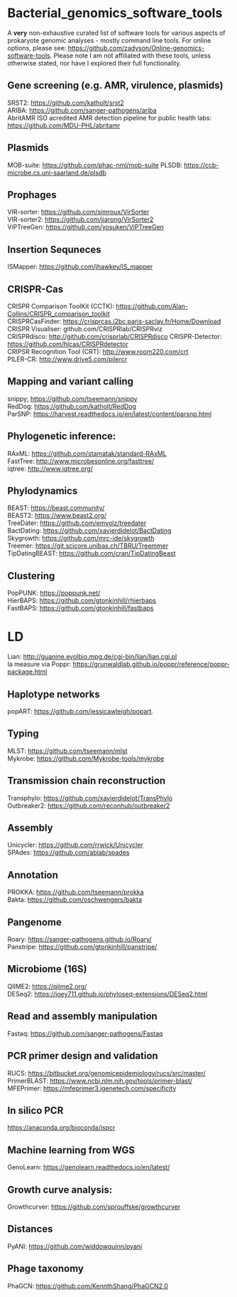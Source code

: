 # Bacterial_genomics_software_tools
A **very** non-exhaustive curated list of software tools for various aspects of prokaryote genomic analyses - mostly command line tools.  For online options, please see: https://github.com/zadyson/Online-genomics-software-tools.  Please note I am not affiliated with these tools, unless otherwise stated, nor have I explored their full functionality.

## Gene screening (e.g. AMR, virulence, plasmids)
SRST2: https://github.com/katholt/srst2  
ARIBA: https://github.com/sanger-pathogens/ariba  
AbritAMR ISO acredited AMR detection pipeline for public health labs: https://github.com/MDU-PHL/abritamr  

## Plasmids
MOB-suite: https://github.com/phac-nml/mob-suite 
PLSDB: https://ccb-microbe.cs.uni-saarland.de/plsdb  

## Prophages
VIR-sorter: https://github.com/simroux/VirSorter  
VIR-sorter2: https://github.com/jiarong/VirSorter2  
ViPTreeGen: https://github.com/yosuken/ViPTreeGen  

## Insertion Sequneces
ISMapper: https://github.com/jhawkey/IS_mapper  

## CRISPR-Cas
CRISPR Comparison ToolKit (CCTK): https://github.com/Alan-Collins/CRISPR_comparison_toolkit   
CRISPRCasFinder: https://crisprcas.i2bc.paris-saclay.fr/Home/Download  
CRISPR Visualiser: github.com/CRISPRlab/CRISPRviz  
CRISPRdisco: http://github.com/crisprlab/CRISPRdisco
CRISPR-Detector: https://github.com/hlcas/CRISPRdetector  
CRIPSR Recognition Tool (CRT): http://www.room220.com/crt  
PILER-CR: http://www.drive5.com/pilercr  

## Mapping and variant calling
snippy; https://github.com/tseemann/snippy  
RedDog: https://github.com/katholt/RedDog  
ParSNP: https://harvest.readthedocs.io/en/latest/content/parsnp.html  

## Phylogenetic inference:
RAxML: https://github.com/stamatak/standard-RAxML  
FastTree: http://www.microbesonline.org/fasttree/  
iqtree: http://www.iqtree.org/  

## Phylodynamics
BEAST: https://beast.community/  
BEAST2: https://www.beast2.org/  
TreeDater: https://github.com/emvolz/treedater  
BactDating: https://github.com/xavierdidelot/BactDating  
Skygrowth: https://github.com/mrc-ide/skygrowth  
Treemer: https://git.scicore.unibas.ch/TBRU/Treemmer  
TipDatingBEAST: https://github.com/cran/TipDatingBeast  

## Clustering
PopPUNK: https://poppunk.net/  
HierBAPS: https://github.com/gtonkinhill/rhierbaps  
FastBAPS: https://github.com/gtonkinhill/fastbaps   

# LD  
Lian: http://guanine.evolbio.mpg.de/cgi-bin/lian/lian.cgi.pl   
Ia measure via Poppr: https://grunwaldlab.github.io/poppr/reference/poppr-package.html

## Haplotype networks  
popART: https://github.com/jessicawleigh/popart.  

## Typing
MLST: https://github.com/tseemann/mlst   
Mykrobe: https://github.com/Mykrobe-tools/mykrobe  

## Transmission chain reconstruction
Transphylo: https://github.com/xavierdidelot/TransPhylo  
Outbreaker2: https://github.com/reconhub/outbreaker2  

## Assembly
Unicycler: https://github.com/rrwick/Unicycler  
SPAdes: https://github.com/ablab/spades  

## Annotation
PROKKA: https://github.com/tseemann/prokka  
Bakta: https://github.com/oschwengers/bakta  

## Pangenome
Roary: https://sanger-pathogens.github.io/Roary/  
Panstripe: https://github.com/gtonkinhill/panstripe/  

## Microbiome (16S)
QIIME2: https://qiime2.org/  
DESeq2: https://joey711.github.io/phyloseq-extensions/DESeq2.html  

## Read and assembly manipulation
Fastaq: https://github.com/sanger-pathogens/Fastaq  

## PCR primer design and validation  
RUCS: https://bitbucket.org/genomicepidemiology/rucs/src/master/  
PrimerBLAST: https://www.ncbi.nlm.nih.gov/tools/primer-blast/  
MFEPrimer: https://mfeprimer3.igenetech.com/specificity 

## In silico PCR
https://anaconda.org/bioconda/ispcr

## Machine learning from WGS  
GenoLearn: https://genolearn.readthedocs.io/en/latest/  

## Growth curve analysis: 
Growthcurver: https://github.com/sprouffske/growthcurver  

## Distances
PyANI: https://github.com/widdowquinn/pyani  

## Phage taxonomy 
PhaGCN: https://github.com/KennthShang/PhaGCN2.0  
